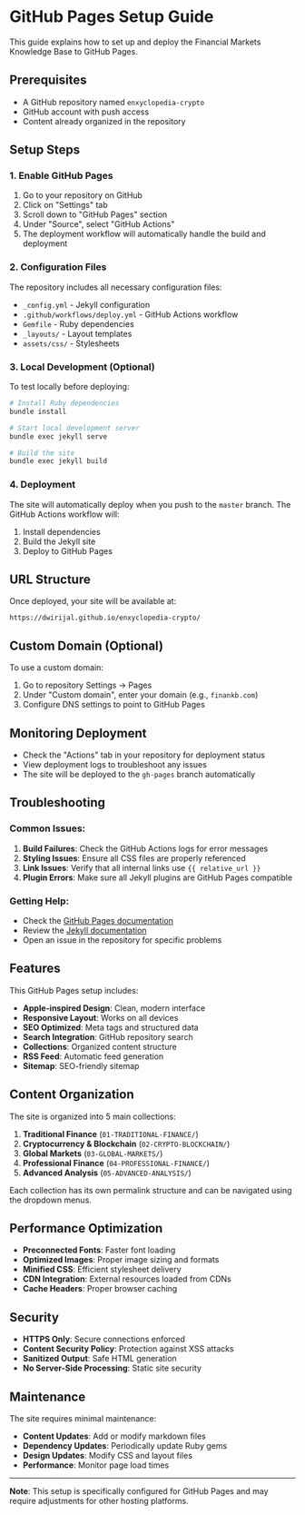 # GitHub Pages Setup Guide

This guide explains how to set up and deploy the Financial Markets Knowledge Base to GitHub Pages.

## Prerequisites

- A GitHub repository named `enxyclopedia-crypto`
- GitHub account with push access
- Content already organized in the repository

## Setup Steps

### 1. Enable GitHub Pages

1. Go to your repository on GitHub
2. Click on "Settings" tab
3. Scroll down to "GitHub Pages" section
4. Under "Source", select "GitHub Actions"
5. The deployment workflow will automatically handle the build and deployment

### 2. Configuration Files

The repository includes all necessary configuration files:

- `_config.yml` - Jekyll configuration
- `.github/workflows/deploy.yml` - GitHub Actions workflow
- `Gemfile` - Ruby dependencies
- `_layouts/` - Layout templates
- `assets/css/` - Stylesheets

### 3. Local Development (Optional)

To test locally before deploying:

```bash
# Install Ruby dependencies
bundle install

# Start local development server
bundle exec jekyll serve

# Build the site
bundle exec jekyll build
```

### 4. Deployment

The site will automatically deploy when you push to the `master` branch. The GitHub Actions workflow will:

1. Install dependencies
2. Build the Jekyll site
3. Deploy to GitHub Pages

## URL Structure

Once deployed, your site will be available at:
```
https://dwirijal.github.io/enxyclopedia-crypto/
```

## Custom Domain (Optional)

To use a custom domain:

1. Go to repository Settings → Pages
2. Under "Custom domain", enter your domain (e.g., `finankb.com`)
3. Configure DNS settings to point to GitHub Pages

## Monitoring Deployment

- Check the "Actions" tab in your repository for deployment status
- View deployment logs to troubleshoot any issues
- The site will be deployed to the `gh-pages` branch automatically

## Troubleshooting

### Common Issues:

1. **Build Failures**: Check the GitHub Actions logs for error messages
2. **Styling Issues**: Ensure all CSS files are properly referenced
3. **Link Issues**: Verify that all internal links use `{{ relative_url }}`
4. **Plugin Errors**: Make sure all Jekyll plugins are GitHub Pages compatible

### Getting Help:

- Check the [GitHub Pages documentation](https://docs.github.com/en/pages)
- Review the [Jekyll documentation](https://jekyllrb.com/docs/)
- Open an issue in the repository for specific problems

## Features

This GitHub Pages setup includes:

- **Apple-inspired Design**: Clean, modern interface
- **Responsive Layout**: Works on all devices
- **SEO Optimized**: Meta tags and structured data
- **Search Integration**: GitHub repository search
- **Collections**: Organized content structure
- **RSS Feed**: Automatic feed generation
- **Sitemap**: SEO-friendly sitemap

## Content Organization

The site is organized into 5 main collections:

1. **Traditional Finance** (`01-TRADITIONAL-FINANCE/`)
2. **Cryptocurrency & Blockchain** (`02-CRYPTO-BLOCKCHAIN/`)
3. **Global Markets** (`03-GLOBAL-MARKETS/`)
4. **Professional Finance** (`04-PROFESSIONAL-FINANCE/`)
5. **Advanced Analysis** (`05-ADVANCED-ANALYSIS/`)

Each collection has its own permalink structure and can be navigated using the dropdown menus.

## Performance Optimization

- **Preconnected Fonts**: Faster font loading
- **Optimized Images**: Proper image sizing and formats
- **Minified CSS**: Efficient stylesheet delivery
- **CDN Integration**: External resources loaded from CDNs
- **Cache Headers**: Proper browser caching

## Security

- **HTTPS Only**: Secure connections enforced
- **Content Security Policy**: Protection against XSS attacks
- **Sanitized Output**: Safe HTML generation
- **No Server-Side Processing**: Static site security

## Maintenance

The site requires minimal maintenance:

- **Content Updates**: Add or modify markdown files
- **Dependency Updates**: Periodically update Ruby gems
- **Design Updates**: Modify CSS and layout files
- **Performance**: Monitor page load times

---

**Note**: This setup is specifically configured for GitHub Pages and may require adjustments for other hosting platforms.